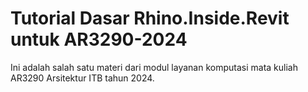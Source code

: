 # Tutorial Dasar Rhino.Inside.Revit untuk AR3290-2024
Ini adalah salah satu materi dari modul layanan komputasi mata kuliah AR3290 Arsitektur ITB tahun 2024.
